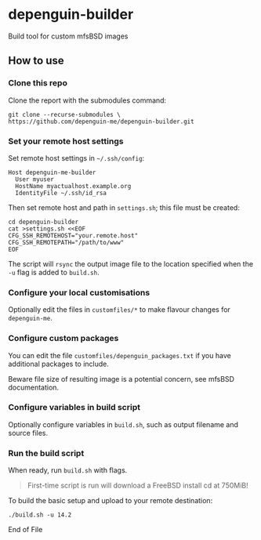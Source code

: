 # depenguin-builder
Build tool for custom mfsBSD images

## How to use

### Clone this repo
Clone the report with the submodules command:

    git clone --recurse-submodules \
    https://github.com/depenguin-me/depenguin-builder.git

### Set your remote host settings
Set remote host settings in `~/.ssh/config`:

    Host depenguin-me-builder
      User myuser
      HostName myactualhost.example.org
      IdentityFile ~/.ssh/id_rsa

Then set remote host and path in `settings.sh`; this file must be created:

    cd depenguin-builder
    cat >settings.sh <<EOF
    CFG_SSH_REMOTEHOST="your.remote.host"
    CFG_SSH_REMOTEPATH="/path/to/www"
    EOF

The script will `rsync` the output image file to the location specified when
the `-u` flag is added to `build.sh`.

### Configure your local customisations
Optionally edit the files in `customfiles/*` to make flavour changes for `depenguin-me`. 

### Configure custom packages
You can edit the file `customfiles/depenguin_packages.txt` if you have additional packages to include. 

Beware file size of resulting image is a potential concern, see mfsBSD documentation.

### Configure variables in build script
Optionally configure variables in `build.sh`, such as output filename and
source files.

### Run the build script
When ready, run `build.sh` with flags.

> First-time script is run will download a FreeBSD install cd at 750MiB!

To build the basic setup and upload to your remote destination:

    ./build.sh -u 14.2

End of File
